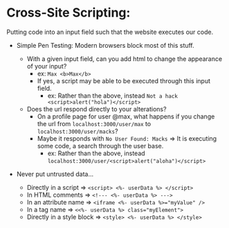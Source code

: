 # Cross-Site Scripting:
Putting code into an input field such that the website executes our code.

* Simple Pen Testing: Modern browsers block most of this stuff.
  * With a given input field, can you add html to change the appearance of your input?
    * ex: `Max <b>Max</b>`
    * If yes, a script may be able to be executed through this input field.
      * ex: Rather than the above, instead `Not a hack <script>alert("hola")</script>`
  * Does the url respond directly to your alterations?
    * On a profile page for user @max, what happens if you change the url from `localhost:3000/user/max` to `localhost:3000/user/macks`?
    * Maybe it responds with `No User Found: Macks` => It is executing some code, a search through the user base.
      * ex: Rather than the above, instead `localhost:3000/user/<script>alert("aloha")</script>`

* Never put untrusted data...
  * Directly in a script => `<script> <%- userData %> </script>`
  * In HTML comments => `<!--- <%- userData %> --->`
  * In an attribute name => `<iframe <%- userData %>="myValue" />`
  * In a tag name => `<<%- userData %> class="myElement">`
  * Directly in a style block => `<style> <%- userData %> </style>`
